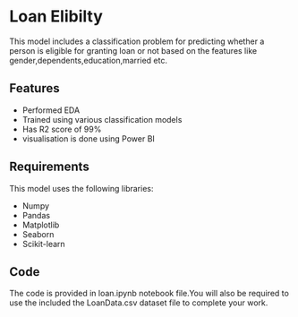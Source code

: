 
# Loan Elibilty 

This model includes a classification problem for predicting whether a person is eligible for granting loan or not based on the features like gender,dependents,education,married etc.




## Features

- Performed EDA
- Trained using various classification models
- Has R2 score of 99% 
- visualisation is done using Power BI





## Requirements
This model uses the following libraries:
* Numpy
* Pandas
* Matplotlib
* Seaborn
* Scikit-learn


## Code
The code is provided in loan.ipynb notebook file.You will also be required to use the included the LoanData.csv dataset file to complete your work.

